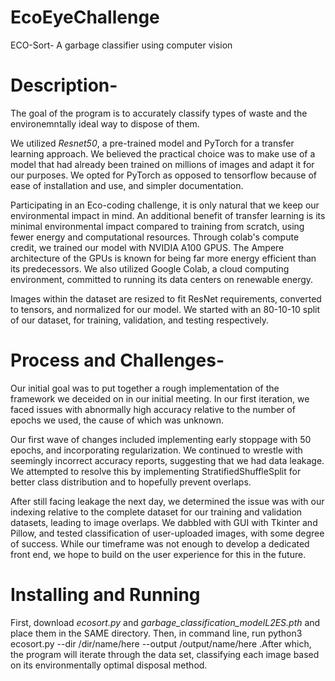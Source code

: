# EcoEyeChallenge
ECO-Sort- A garbage classifier using computer vision

# Description-
The goal of the program is to accurately classify types of waste and the environemntally ideal way to dispose of them.

We utilized *Resnet50*, a pre-trained model and PyTorch for a transfer learning approach. We believed the practical choice was to make use of a model that had already been trained on millions of images and adapt it for our purposes. We opted for PyTorch as opposed to tensorflow because of ease of installation and use, and simpler documentation. 

Participating in an Eco-coding challenge, it is only natural that we keep our environmental impact in mind. An additional benefit of transfer learning is its minimal environmental impact compared to training from scratch, using fewer energy and computational resources. Through colab's compute credit, we trained our model with NVIDIA A100 GPUS. The Ampere architecture of the GPUs is known for being far more energy efficient than its predecessors. We also utilized Google Colab, a cloud computing environment, committed to running its data centers on renewable energy.

Images within the dataset are resized to fit ResNet requirements, converted to tensors, and normalized for our model. We started with an 80-10-10 split of our dataset, for training, validation, and testing respectively.

# Process and Challenges-
Our initial goal was to put together a rough implementation of the framework we deceided on in our initial meeting. In our first iteration, we faced issues with abnormally high accuracy relative to the number of epochs we used, the cause of which was unknown. 

Our first wave of changes included implementing early stoppage with 50 epochs, and incorporating regularization. We continued to wrestle with seemingly incorrect accuracy reports, suggesting that we had data leakage. We attempted to resolve this by implementing StratifiedShuffleSplit for better class distribution and to hopefully prevent overlaps.

After still facing leakage the next day, we determined the issue was with our indexing relative to the complete dataset for our training and validation datasets, leading to image overlaps. We dabbled with GUI with Tkinter and Pillow, and tested classification of user-uploaded images, with some degree of success. While our timeframe was not enough to develop a dedicated front end, we hope to build on the user experience for this in the future.

# Installing and Running
First, download *ecosort.py* and *garbage_classification_modelL2ES.pth* and place them in the SAME directory. Then, in command line, run python3 ecosort.py --dir /dir/name/here --output /output/name/here .After which, the program will iterate through the data set, classifying each image based on its environmentally optimal disposal method.
